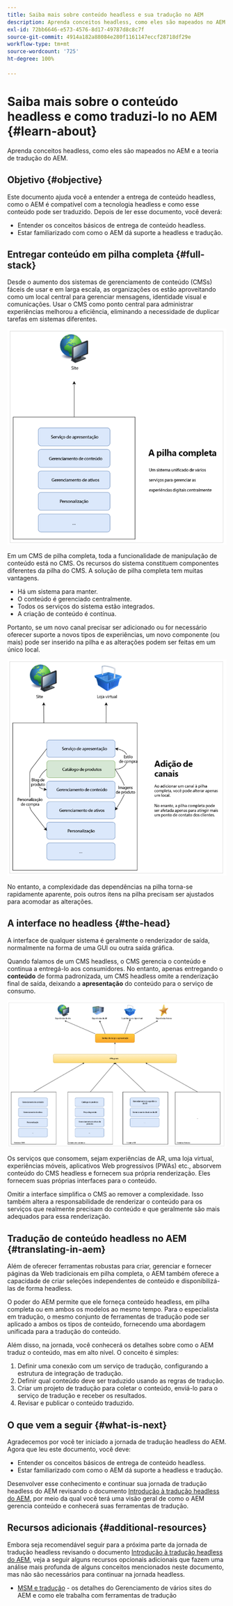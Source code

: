 ```yaml
---
title: Saiba mais sobre conteúdo headless e sua tradução no AEM
description: Aprenda conceitos headless, como eles são mapeados no AEM e a teoria de tradução do AEM.
exl-id: 72bb6646-e573-4576-8d17-49787d8c8c7f
source-git-commit: 4914a182a88084e280f1161147eccf28718df29e
workflow-type: tm+mt
source-wordcount: '725'
ht-degree: 100%

---
```


# Saiba mais sobre o conteúdo headless e como traduzi-lo no AEM {#learn-about}

Aprenda conceitos headless, como eles são mapeados no AEM e a teoria de tradução do AEM.

## Objetivo {#objective}

Este documento ajuda você a entender a entrega de conteúdo headless, como o AEM é compatível com a tecnologia headless e como esse conteúdo pode ser traduzido. Depois de ler esse documento, você deverá:

* Entender os conceitos básicos de entrega de conteúdo headless.
* Estar familiarizado com como o AEM dá suporte a headless e tradução.

## Entregar conteúdo em pilha completa {#full-stack}

Desde o aumento dos sistemas de gerenciamento de conteúdo (CMSs) fáceis de usar e em larga escala, as organizações os estão aproveitando como um local central para gerenciar mensagens, identidade visual e comunicações. Usar o CMS como ponto central para administrar experiências melhorou a eficiência, eliminando a necessidade de duplicar tarefas em sistemas diferentes.

![O CMS clássico de pilha completa](/help/journey-headless/developer/assets/full-stack.png)

Em um CMS de pilha completa, toda a funcionalidade de manipulação de conteúdo está no CMS. Os recursos do sistema constituem componentes diferentes da pilha do CMS. A solução de pilha completa tem muitas vantagens.

* Há um sistema para manter.
* O conteúdo é gerenciado centralmente.
* Todos os serviços do sistema estão integrados.
* A criação de conteúdo é contínua.

Portanto, se um novo canal precisar ser adicionado ou for necessário oferecer suporte a novos tipos de experiências, um novo componente (ou mais) pode ser inserido na pilha e as alterações podem ser feitas em um único local.

![Adicionar um novo canal à pilha](/help/journey-headless/developer/assets/adding-channel.png)

No entanto, a complexidade das dependências na pilha torna-se rapidamente aparente, pois outros itens na pilha precisam ser ajustados para acomodar as alterações.

## A interface no headless {#the-head}

A interface de qualquer sistema é geralmente o renderizador de saída, normalmente na forma de uma GUI ou outra saída gráfica.

Quando falamos de um CMS headless, o CMS gerencia o conteúdo e continua a entregá-lo aos consumidores. No entanto, apenas entregando o **conteúdo** de forma padronizada, um CMS headless omite a renderização final de saída, deixando a **apresentação** do conteúdo para o serviço de consumo.

![CMS headless](/help/journey-headless/developer/assets/headless-cms.png)

Os serviços que consomem, sejam experiências de AR, uma loja virtual, experiências móveis, aplicativos Web progressivos (PWAs) etc., absorvem conteúdo do CMS headless e fornecem sua própria renderização. Eles fornecem suas próprias interfaces para o conteúdo.

Omitir a interface simplifica o CMS ao remover a complexidade. Isso também altera a responsabilidade de renderizar o conteúdo para os serviços que realmente precisam do conteúdo e que geralmente são mais adequados para essa renderização.

## Tradução de conteúdo headless no AEM {#translating-in-aem}

Além de oferecer ferramentas robustas para criar, gerenciar e fornecer páginas da Web tradicionais em pilha completa, o AEM também oferece a capacidade de criar seleções independentes de conteúdo e disponibilizá-las de forma headless.

O poder do AEM permite que ele forneça conteúdo headless, em pilha completa ou em ambos os modelos ao mesmo tempo. Para o especialista em tradução, o mesmo conjunto de ferramentas de tradução pode ser aplicado a ambos os tipos de conteúdo, fornecendo uma abordagem unificada para a tradução do conteúdo.

Além disso, na jornada, você conhecerá os detalhes sobre como o AEM traduz o conteúdo, mas em alto nível. O conceito é simples:

1. Definir uma conexão com um serviço de tradução, configurando a estrutura de integração de tradução.
1. Definir qual conteúdo deve ser traduzido usando as regras de tradução.
1. Criar um projeto de tradução para coletar o conteúdo, enviá-lo para o serviço de tradução e receber os resultados.
1. Revisar e publicar o conteúdo traduzido.

## O que vem a seguir {#what-is-next}

Agradecemos por você ter iniciado a jornada de tradução headless do AEM. Agora que leu este documento, você deve:

* Entender os conceitos básicos de entrega de conteúdo headless.
* Estar familiarizado com como o AEM dá suporte a headless e tradução.

Desenvolver esse conhecimento e continuar sua jornada de tradução headless do AEM revisando o documento [Introdução à tradução headless do AEM](getting-started.md), por meio da qual você terá uma visão geral de como o AEM gerencia conteúdo e conhecerá suas ferramentas de tradução.

## Recursos adicionais {#additional-resources}

Embora seja recomendável seguir para a próxima parte da jornada de tradução headless revisando o documento [Introdução à tradução headless do AEM](getting-started.md), veja a seguir alguns recursos opcionais adicionais que fazem uma análise mais profunda de alguns conceitos mencionados neste documento, mas não são necessários para continuar na jornada headless.

* [MSM e tradução](/help/sites-cloud/administering/msm-and-translation.md) - os detalhes do Gerenciamento de vários sites do AEM e como ele trabalha com ferramentas de tradução
